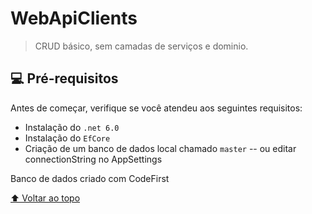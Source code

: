 # WebApiClients

> CRUD básico, sem camadas de serviços e dominio.

## 💻 Pré-requisitos

Antes de começar, verifique se você atendeu aos seguintes requisitos:

* Instalação do `.net 6.0`
* Instalação do `EfCore`
* Criação de um banco de dados local chamado `master` -- ou editar connectionString no AppSettings

Banco de dados criado com CodeFirst

[⬆ Voltar ao topo](#nome-do-projeto)<br>
